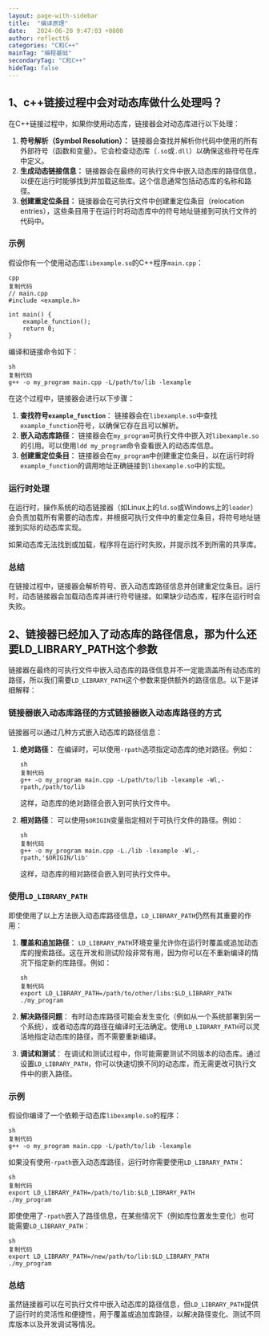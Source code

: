 ```yaml
---
layout: page-with-sidebar
title:  "编译原理"
date:   2024-06-20 9:47:03 +0800
author: reflectt6
categories: "C和C++"
mainTag: "编程基础"
secondaryTag: "C和C++"
hideTag: false
---
```


## 1、c++链接过程中会对动态库做什么处理吗？

在C++链接过程中，如果你使用动态库，链接器会对动态库进行以下处理：

1. **符号解析（Symbol Resolution）：** 链接器会查找并解析你代码中使用的所有外部符号（函数和变量）。它会检查动态库（`.so`或`.dll`）以确保这些符号在库中定义。
2. **生成动态链接信息：** 链接器会在最终的可执行文件中嵌入动态库的路径信息，以便在运行时能够找到并加载这些库。这个信息通常包括动态库的名称和路径。
3. **创建重定位条目：** 链接器会在可执行文件中创建重定位条目（relocation entries），这些条目用于在运行时将动态库中的符号地址链接到可执行文件的代码中。

### 示例

假设你有一个使用动态库`libexample.so`的C++程序`main.cpp`：

```
cpp
复制代码
// main.cpp
#include <example.h>

int main() {
    example_function();
    return 0;
}
```

编译和链接命令如下：

```
sh
复制代码
g++ -o my_program main.cpp -L/path/to/lib -lexample
```

在这个过程中，链接器会进行以下步骤：

1. **查找符号`example_function`**： 链接器会在`libexample.so`中查找`example_function`符号，以确保它存在且可以解析。
2. **嵌入动态库路径**： 链接器会在`my_program`可执行文件中嵌入对`libexample.so`的引用。可以使用`ldd my_program`命令查看嵌入的动态库信息。
3. **创建重定位条目**： 链接器会在`my_program`中创建重定位条目，以在运行时将`example_function`的调用地址正确链接到`libexample.so`中的实现。

### 运行时处理

在运行时，操作系统的动态链接器（如Linux上的`ld.so`或Windows上的`loader`）会负责加载所有需要的动态库，并根据可执行文件中的重定位条目，将符号地址链接到实际的动态库实现。

如果动态库无法找到或加载，程序将在运行时失败，并提示找不到所需的共享库。

### 总结

在链接过程中，链接器会解析符号、嵌入动态库路径信息并创建重定位条目。运行时，动态链接器会加载动态库并进行符号链接。如果缺少动态库，程序在运行时会失败。

## 2、链接器已经加入了动态库的路径信息，那为什么还要LD_LIBRARY_PATH这个参数

链接器在最终的可执行文件中嵌入动态库的路径信息并不一定能涵盖所有动态库的路径，所以我们需要`LD_LIBRARY_PATH`这个参数来提供额外的路径信息。以下是详细解释：

### 链接器嵌入动态库路径的方式链接器嵌入动态库路径的方式

链接器可以通过几种方式嵌入动态库的路径信息：

1. **绝对路径**： 在编译时，可以使用`-rpath`选项指定动态库的绝对路径。例如：

   ```
   sh
   复制代码
   g++ -o my_program main.cpp -L/path/to/lib -lexample -Wl,-rpath,/path/to/lib
   ```

   这样，动态库的绝对路径会嵌入到可执行文件中。

2. **相对路径**： 可以使用`$ORIGIN`变量指定相对于可执行文件的路径。例如：

   ```
   sh
   复制代码
   g++ -o my_program main.cpp -L./lib -lexample -Wl,-rpath,'$ORIGIN/lib'
   ```

   这样，动态库的相对路径会嵌入到可执行文件中。

### 使用`LD_LIBRARY_PATH`

即使使用了以上方法嵌入动态库路径信息，`LD_LIBRARY_PATH`仍然有其重要的作用：

1. **覆盖和追加路径**： `LD_LIBRARY_PATH`环境变量允许你在运行时覆盖或追加动态库的搜索路径。这在开发和测试阶段非常有用，因为你可以在不重新编译的情况下指定新的库路径。例如：

   ```
   sh
   复制代码
   export LD_LIBRARY_PATH=/path/to/other/libs:$LD_LIBRARY_PATH
   ./my_program
   ```

2. **解决路径问题**： 有时动态库路径可能会发生变化（例如从一个系统部署到另一个系统），或者动态库的路径在编译时无法确定。使用`LD_LIBRARY_PATH`可以灵活地指定动态库的路径，而不需要重新编译。

3. **调试和测试**： 在调试和测试过程中，你可能需要测试不同版本的动态库。通过设置`LD_LIBRARY_PATH`，你可以快速切换不同的动态库，而无需更改可执行文件中的嵌入路径。

### 示例

假设你编译了一个依赖于动态库`libexample.so`的程序：

```
sh
复制代码
g++ -o my_program main.cpp -L/path/to/lib -lexample
```

如果没有使用`-rpath`嵌入动态库路径，运行时你需要使用`LD_LIBRARY_PATH`：

```
sh
复制代码
export LD_LIBRARY_PATH=/path/to/lib:$LD_LIBRARY_PATH
./my_program
```

即使使用了`-rpath`嵌入了路径信息，在某些情况下（例如库位置发生变化）也可能需要`LD_LIBRARY_PATH`：

```
sh
复制代码
export LD_LIBRARY_PATH=/new/path/to/lib:$LD_LIBRARY_PATH
./my_program
```

### 总结

虽然链接器可以在可执行文件中嵌入动态库的路径信息，但`LD_LIBRARY_PATH`提供了运行时的灵活性和便捷性，用于覆盖或追加库路径，以解决路径变化、测试不同库版本以及开发调试等情况。

